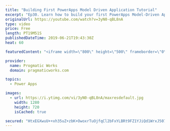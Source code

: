 ```yaml
---
title: "Building First PowerApps Model Driven Application Tutorial"
excerpt: "Ep30. Learn how to build your first PowerApps Model-Driven Application in just a few minutes. Work along with me while we build an application together with a business process and a screen to edit several entities.   To build a canvas application, check out this video: https://www.youtube.com/watch?v=CubdnBklOzg&t=4s"
originalUrl: https://youtube.com/watch?v=3yN0-qBL8nA
type: video
price: Free
length: PT19M51S
publishedDateTime: 2019-06-21T19:43:30Z
heat: 60

featuredContent: "<iframe width=\"800\" height=\"500\" frameborder=\"0\" src=\"https://www.youtube.com/embed/3yN0-qBL8nA\" allow=\"accelerometer; autoplay; encrypted-media; gyroscope; picture-in-picture\" allowfullscreen></iframe>"

provider:
  name: Progmatic Works
  domain: pragmaticworks.com

topics:
  - Power Apps

images:
  - url: https://i.ytimg.com/vi/3yN0-qBL8nA/maxresdefault.jpg
    width: 1280
    height: 720
    isCached: true

secured: "HtxEGXwuU++xh35uZ+zbK+OwoxrTuOjfqCl2bFxYLBRt9FZ1YJiQd1WrxJ507A8Dg6ONqrKPXDFcWFppXSDtWjBSooS507vgRSI9eYdkVLe5XbRO/geSkeT88sxj4rUm0Rf5/0AFzdT7n2QLPUkJEz3397ODfnG86EZw66sVKUfgsCg1vU/yBG+P20jwmJ73h6GLjquK/kHW4AsXUhk3FRznd6DqMPZiBhvXbSTalmBfuQii0l1RFRfMc/+Xe0CTI3U0SSvOUIPUeOHscpfdCcn4qomoaW4dNXVBIcJtNT2BllUGVOKi5dX0qzAqNog+keQsgrP8vLPPcj0t4pdALDgP0R0d2NGafahACZLBaEA8dIz/KtoqLEcEga70TW4x9qXRVU/kEgjKEf5+s/q/TRRYnOnEvmXBzBjEc20P2i4=;yEhmeJ9zow2ClfK1dnBT4g=="
---
```


